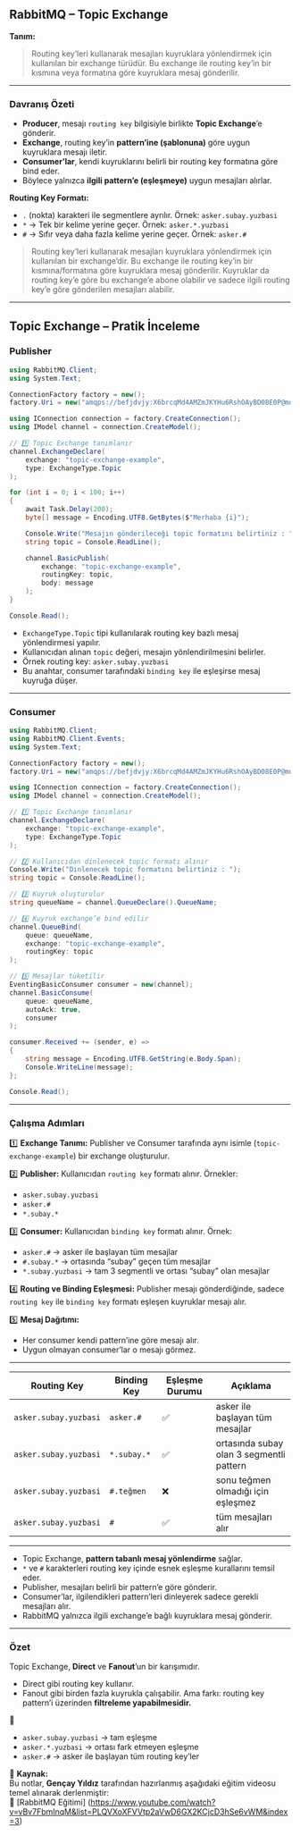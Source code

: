 ## RabbitMQ – Topic Exchange

**Tanım:**

> Routing key’leri kullanarak mesajları kuyruklara yönlendirmek için kullanılan bir exchange türüdür.
> Bu exchange ile routing key’in bir kısmına veya formatına göre kuyruklara mesaj gönderilir.

---

### Davranış Özeti

* **Producer**, mesajı `routing key` bilgisiyle birlikte **Topic Exchange**’e gönderir.
* **Exchange**, routing key’in **pattern’ine (şablonuna)** göre uygun kuyruklara mesajı iletir.
* **Consumer’lar**, kendi kuyruklarını belirli bir routing key formatına göre bind eder.
* Böylece yalnızca **ilgili pattern’e (eşleşmeye)** uygun mesajları alırlar.

 **Routing Key Formatı:**

* `.` (nokta) karakteri ile segmentlere ayrılır.
  Örnek: `asker.subay.yuzbasi`
* `*` → Tek bir kelime yerine geçer.
  Örnek: `asker.*.yuzbasi`
* `#` → Sıfır veya daha fazla kelime yerine geçer.
  Örnek: `asker.#`

> Routing key’leri kullanarak mesajları kuyruklara yönlendirmek için kullanılan bir exchange’dir.
> Bu exchange ile routing key’in bir kısmına/formatına göre kuyruklara mesaj gönderilir.
> Kuyruklar da routing key’e göre bu exchange’e abone olabilir ve sadece ilgili routing key’e göre gönderilen mesajları alabilir.

---

## Topic Exchange – Pratik İnceleme

### Publisher

```csharp
using RabbitMQ.Client;
using System.Text;

ConnectionFactory factory = new();
factory.Uri = new("amqps://befjdvjy:X6brcqMd4AMZmJKYHu6RshOAyBD08E0P@moose.rmq.cloudamqp.com/befjdvjy");

using IConnection connection = factory.CreateConnection();
using IModel channel = connection.CreateModel();

// 1️⃣ Topic Exchange tanımlanır
channel.ExchangeDeclare(
    exchange: "topic-exchange-example",
    type: ExchangeType.Topic
);

for (int i = 0; i < 100; i++)
{
    await Task.Delay(200);
    byte[] message = Encoding.UTF8.GetBytes($"Merhaba {i}");

    Console.Write("Mesajın gönderileceği topic formatını belirtiniz : ");
    string topic = Console.ReadLine();

    channel.BasicPublish(
        exchange: "topic-exchange-example",
        routingKey: topic,
        body: message
    );
}

Console.Read();
```

* `ExchangeType.Topic` tipi kullanılarak routing key bazlı mesaj yönlendirmesi yapılır.
* Kullanıcıdan alınan `topic` değeri, mesajın yönlendirilmesini belirler.
* Örnek routing key: `asker.subay.yuzbasi`
* Bu anahtar, consumer tarafındaki `binding key` ile eşleşirse mesaj kuyruğa düşer.

---

### Consumer 

```csharp
using RabbitMQ.Client;
using RabbitMQ.Client.Events;
using System.Text;

ConnectionFactory factory = new();
factory.Uri = new("amqps://befjdvjy:X6brcqMd4AMZmJKYHu6RshOAyBD08E0P@moose.rmq.cloudamqp.com/befjdvjy");

using IConnection connection = factory.CreateConnection();
using IModel channel = connection.CreateModel();

// 1️⃣ Topic Exchange tanımlanır
channel.ExchangeDeclare(
    exchange: "topic-exchange-example",
    type: ExchangeType.Topic
);

// 2️⃣ Kullanıcıdan dinlenecek topic formatı alınır
Console.Write("Dinlenecek topic formatını belirtiniz : ");
string topic = Console.ReadLine();

// 3️⃣ Kuyruk oluşturulur
string queueName = channel.QueueDeclare().QueueName;

// 4️⃣ Kuyruk exchange’e bind edilir
channel.QueueBind(
    queue: queueName,
    exchange: "topic-exchange-example",
    routingKey: topic
);

// 5️⃣ Mesajlar tüketilir
EventingBasicConsumer consumer = new(channel);
channel.BasicConsume(
    queue: queueName,
    autoAck: true,
    consumer
);

consumer.Received += (sender, e) =>
{
    string message = Encoding.UTF8.GetString(e.Body.Span);
    Console.WriteLine(message);
};

Console.Read();
```

---

### Çalışma Adımları

1️⃣ **Exchange Tanımı:**
Publisher ve Consumer tarafında aynı isimle (`topic-exchange-example`) bir exchange oluşturulur.

2️⃣ **Publisher:**
Kullanıcıdan `routing key` formatı alınır.
Örnekler:

* `asker.subay.yuzbasi`
* `asker.#`
* `*.subay.*`

3️⃣ **Consumer:**
Kullanıcıdan `binding key` formatı alınır.
Örnek:

* `asker.#` → asker ile başlayan tüm mesajlar
* `#.subay.*` → ortasında “subay” geçen tüm mesajlar
* `*.subay.yuzbasi` → tam 3 segmentli ve ortası “subay” olan mesajlar

4️⃣ **Routing ve Binding Eşleşmesi:**
Publisher mesajı gönderdiğinde, sadece `routing key` ile `binding key` formatı eşleşen kuyruklar mesajı alır.

5️⃣ **Mesaj Dağıtımı:**

* Her consumer kendi pattern’ine göre mesajı alır.
* Uygun olmayan consumer’lar o mesajı görmez.

---


| Routing Key           | Binding Key | Eşleşme Durumu | Açıklama                                 |
| --------------------- | ----------- | -------------- | ---------------------------------------- |
| `asker.subay.yuzbasi` | `asker.#`   | ✅              | asker ile başlayan tüm mesajlar          |
| `asker.subay.yuzbasi` | `*.subay.*` | ✅              | ortasında subay olan 3 segmentli pattern |
| `asker.subay.yuzbasi` | `#.teğmen`  | ❌              | sonu teğmen olmadığı için eşleşmez       |
| `asker.subay.yuzbasi` | `#`         | ✅              | tüm mesajları alır                       |

---
* Topic Exchange, **pattern tabanlı mesaj yönlendirme** sağlar.
* `*` ve `#` karakterleri routing key içinde esnek eşleşme kurallarını temsil eder.
* Publisher, mesajları belirli bir pattern’e göre gönderir.
* Consumer’lar, ilgilendikleri pattern’leri dinleyerek sadece gerekli mesajları alır.
* RabbitMQ yalnızca ilgili exchange’e bağlı kuyruklara mesaj gönderir.

---

### Özet

Topic Exchange, **Direct** ve **Fanout**’un bir karışımıdır.

* Direct gibi routing key kullanır.
* Fanout gibi birden fazla kuyrukla çalışabilir.
  Ama farkı: routing key pattern’i üzerinden **filtreleme yapabilmesidir.**

🔸
* `asker.subay.yuzbasi` → tam eşleşme
* `asker.*.yuzbasi` → ortası fark etmeyen eşleşme
* `asker.#` → asker ile başlayan tüm routing key’ler



📘 **Kaynak:**  
Bu notlar, **Gençay Yıldız** tarafından hazırlanmış aşağıdaki eğitim videosu temel alınarak derlenmiştir:  
🎥 [RabbitMQ Eğitimi] (https://www.youtube.com/watch?v=vBv7FbmInqM&list=PLQVXoXFVVtp2aVwD6GX2KCjcD3hSe6vWM&index=3)
